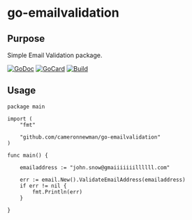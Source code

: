 # go-emailvalidation

## Purpose ##

Simple Email Validation package.

[![GoDoc][1]][2]
[![GoCard][3]][4]
[![Build][5]][6]

[1]: https://godoc.org/github.com/cameronnewman/go-emailvalidation?status.svg
[2]: https://godoc.org/github.com/cameronnewman/go-emailvalidation
[3]: https://goreportcard.com/badge/github.com/cameronnewman/go-emailvalidation
[4]: https://goreportcard.com/report/github.com/cameronnewman/go-emailvalidation
[5]: https://travis-ci.org/cameronnewman/go-emailvalidation.svg?branch=master
[6]: https://travis-ci.org/cameronnewman/go-emailvalidation

## Usage

```
package main

import (
	"fmt"

	"github.com/cameronnewman/go-emailvalidation"
)

func main() {

	emailaddress := "john.snow@gmaiiiiiiillllll.com"

	err := email.New().ValidateEmailAddress(emailaddress)
	if err != nil {
		fmt.Println(err)
	}

}
```
